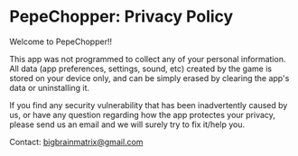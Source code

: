 # PepeChopper: Privacy Policy
Welcome to PepeChopper!!

This app was not programmed to collect any of your personal information. All data (app preferences, settings, sound, etc) created by the game is stored on your device only, and can be simply erased by clearing the app's data or uninstalling it.

If you find any security vulnerability that has been inadvertently caused by us, or have any question regarding how the app protectes your privacy, please send us an email and we will surely try to fix it/help you.

Contact:
bigbrainmatrix@gmail.com
